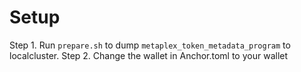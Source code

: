 # Setup

Step 1. Run `prepare.sh` to dump `metaplex_token_metadata_program` to localcluster.
Step 2. Change the wallet in Anchor.toml to your wallet
